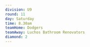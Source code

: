 ```yaml
---
division: U9
round: 11
day: Saturday
time: 8.30am
teamHome: Dodgers
teamAway: Luchos Bathroom Renovators
diamond: 2
---
```

